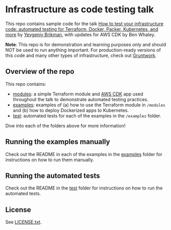 # Infrastructure as code testing talk

This repo contains sample code for the talk [How to test your infrastructure code: automated testing for Terraform,
Docker, Packer, Kubernetes, and more](https://www.infoq.com/presentations/automated-testing-terraform-docker-packer/) by
[Yevgeniy Brikman](https://www.ybrikman.com/), with updates for AWS CDK by Ben Whaley.

**Note**: This repo is for demonstration and learning purposes only and should NOT be used to run anything important.
For production-ready versions of this code and many other types of infrastructure, check out
[Gruntwork](https://gruntwork.io/).

## Overview of the repo

This repo contains:

* [modules](/modules): a simple Terraform module and [AWS CDK](https://github.com/aws/aws-cdk/) app used throughout the talk to demonstrate automated testing practices.
* [examples](/examples): examples of (a) how to use the Terraform module in `/modules` and (b) how to deploy
  Dockerized apps to Kubernetes.
* [test](/test): automated tests for each of the examples in the `/examples` folder.

Dive into each of the folders above for more information!

## Running the examples manually

Check out the README in each of the examples in the [examples](/examples) folder for instructions on how to run them
manually.

## Running the automated tests

Check out the README in the [test](/test) folder for instructions on how to run the automated tests.

## License

See [LICENSE.txt](LICENSE.txt).

